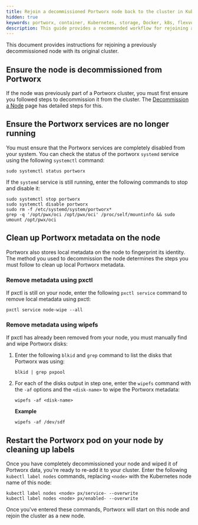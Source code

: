 ```yaml
---
title: Rejoin a decommissioned Portworx node back to the cluster in Kubernetes
hidden: true
keywords: portworx, container, Kubernetes, storage, Docker, k8s, flexvol, pv, persistent disk
description: This guide provides a recommended workflow for rejoining a decommissioned node with its original cluster.
---
```


This document provides instructions for rejoining a previously decommissioned node with its original cluster.

## Ensure the node is decommissioned from Portworx

If the node was previously part of a Portworx cluster, you must first ensure you followed steps to decommission it from the cluster. The [Decommission a Node](/portworx-install-with-kubernetes/operate-and-maintain-on-kubernetes/uninstall/decommission-a-node/) page has detailed steps for this.

## Ensure the Portworx services are no longer running

You must ensure that the Portworx services are completely disabled from your system. You can check the status of the portworx `systemd` service using the following `systemctl` command:

```text
sudo systemctl status portworx
```

If the `systemd` service is still running, enter the following commands to stop and disable it:

```text
sudo systemctl stop portworx
sudo systemctl disable portworx
sudo rm -f /etc/systemd/system/portworx*
grep -q '/opt/pwx/oci /opt/pwx/oci' /proc/self/mountinfo && sudo umount /opt/pwx/oci
```

## Clean up Portworx metadata on the node

Portworx also stores local metadata on the node to fingerprint its identity. The method you used to decommission the node determines the steps you must follow to clean up local Portworx metadata.

### Remove metadata using pxctl

If pxctl is still on your node, enter the following `pxctl service` command to remove local metadata using pxctl:

```text
pxctl service node-wipe --all
```

### Remove metadata using wipefs

If pxctl has already been removed from your node, you must manually find and wipe Portworx disks:

1. Enter the following `blkid` and `grep` command to list the disks that Portworx was using:

    ```text
    blkid | grep pxpool
    ```

2. For each of the disks output in step one, enter the `wipefs` command with the `-af` options and the `<disk-name>` to wipe the Portworx metadata:

    ```text
    wipefs -af <disk-name>
    ```

    **Example**

    ```text
    wipefs -af /dev/sdf
    ```

## Restart the Portworx pod on your node by cleaning up labels

Once you have completely decommissioned your node and wiped it of Portworx data, you're ready to re-add it to your cluster. Enter the following `kubectl label nodes` commands, replacing `<node>` with the Kubernetes node name of this node:

```text
kubectl label nodes <node> px/service- --overwrite
kubectl label nodes <node> px/enabled- --overwrite
```

Once you've entered these commands, Portworx will start on this node and rejoin the cluster as a new node.
